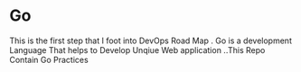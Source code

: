 # Go
This is the first step that I foot into DevOps Road Map . Go is a development Language That helps to Develop Unqiue Web application ..This Repo Contain Go Practices 
